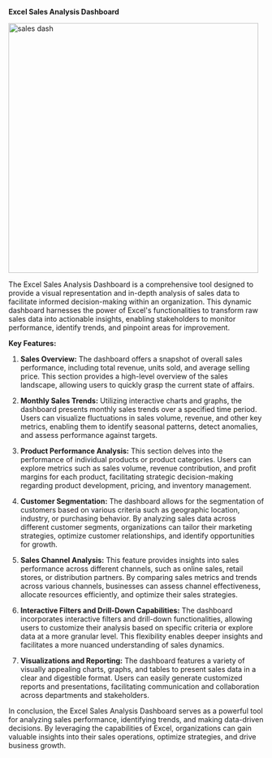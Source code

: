 **Excel Sales Analysis Dashboard**


<img width="492" alt="sales dash" src="https://github.com/novavae/Sales-Analysis-Excel-Dashboard/assets/57035775/60f4000e-b405-4d5a-b94e-5869e3ee721f">


The Excel Sales Analysis Dashboard is a comprehensive tool designed to provide a visual representation and in-depth analysis of sales data to facilitate informed decision-making within an organization. This dynamic dashboard harnesses the power of Excel's functionalities to transform raw sales data into actionable insights, enabling stakeholders to monitor performance, identify trends, and pinpoint areas for improvement.

**Key Features:**

1. **Sales Overview:** The dashboard offers a snapshot of overall sales performance, including total revenue, units sold, and average selling price. This section provides a high-level overview of the sales landscape, allowing users to quickly grasp the current state of affairs.

2. **Monthly Sales Trends:** Utilizing interactive charts and graphs, the dashboard presents monthly sales trends over a specified time period. Users can visualize fluctuations in sales volume, revenue, and other key metrics, enabling them to identify seasonal patterns, detect anomalies, and assess performance against targets.

3. **Product Performance Analysis:** This section delves into the performance of individual products or product categories. Users can explore metrics such as sales volume, revenue contribution, and profit margins for each product, facilitating strategic decision-making regarding product development, pricing, and inventory management.

4. **Customer Segmentation:** The dashboard allows for the segmentation of customers based on various criteria such as geographic location, industry, or purchasing behavior. By analyzing sales data across different customer segments, organizations can tailor their marketing strategies, optimize customer relationships, and identify opportunities for growth.

5. **Sales Channel Analysis:** This feature provides insights into sales performance across different channels, such as online sales, retail stores, or distribution partners. By comparing sales metrics and trends across various channels, businesses can assess channel effectiveness, allocate resources efficiently, and optimize their sales strategies.

6. **Interactive Filters and Drill-Down Capabilities:** The dashboard incorporates interactive filters and drill-down functionalities, allowing users to customize their analysis based on specific criteria or explore data at a more granular level. This flexibility enables deeper insights and facilitates a more nuanced understanding of sales dynamics.

7. **Visualizations and Reporting:** The dashboard features a variety of visually appealing charts, graphs, and tables to present sales data in a clear and digestible format. Users can easily generate customized reports and presentations, facilitating communication and collaboration across departments and stakeholders.

In conclusion, the Excel Sales Analysis Dashboard serves as a powerful tool for analyzing sales performance, identifying trends, and making data-driven decisions. By leveraging the capabilities of Excel, organizations can gain valuable insights into their sales operations, optimize strategies, and drive business growth.
